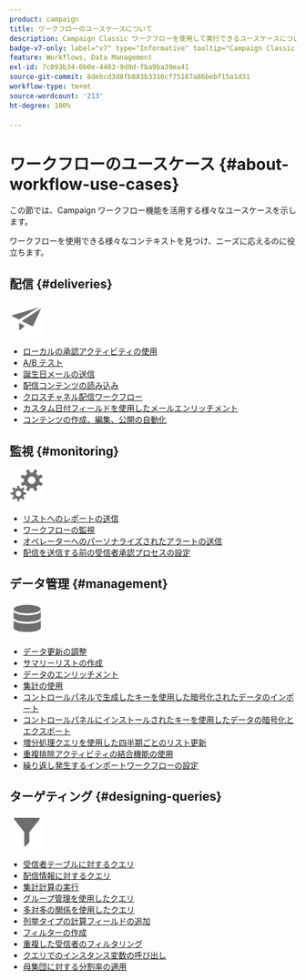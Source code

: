 ```yaml
---
product: campaign
title: ワークフローのユースケースについて
description: Campaign Classic ワークフローを使用して実行できるユースケースについて詳しく説明します
badge-v7-only: label="v7" type="Informative" tooltip="Campaign Classic v7 にのみ適用されます"
feature: Workflows, Data Management
exl-id: 7c093b34-6b0e-4403-9d9d-fba9ba39ea41
source-git-commit: 8debcd3d8fb883b3316cf75187a86bebf15a1d31
workflow-type: tm+mt
source-wordcount: '213'
ht-degree: 100%

---
```


# ワークフローのユースケース {#about-workflow-use-cases}



この節では、Campaign ワークフロー機能を活用する様々なユースケースを示します。

ワークフローを使用できる様々なコンテキストを見つけ、ニーズに応えるのに役立ちます。

## 配信 {#deliveries}

<img src="assets/do-not-localize/icon_send.svg" width="60px">

* [ローカルの承認アクティビティの使用](using-the-local-approval-activity.md)
* [A/B テスト](../../delivery/using/a-b-testing-use-case.md)
* [誕生日メールの送信](sending-a-birthday-email.md)
* [配信コンテンツの読み込み](loading-delivery-content.md)
* [クロスチャネル配信ワークフロー](cross-channel-delivery-workflow.md)
* [カスタム日付フィールドを使用したメールエンリッチメント](email-enrichment-with-custom-date-fields.md)
* [コンテンツの作成、編集、公開の自動化](../../delivery/using/automating-via-workflows.md#examples)

## 監視 {#monitoring}

<img src="assets/do-not-localize/icon_monitoring.svg" width="60px">

* [リストへのレポートの送信](sending-a-report-to-a-list.md)
* [ワークフローの監視](supervising-workflows.md)
* [オペレーターへのパーソナライズされたアラートの送信](sending-personalized-alerts-to-operators.md)
* [配信を送信する前の受信者承認プロセスの設定](using-the-local-approval-activity.md)

## データ管理 {#management}

<img src="assets/do-not-localize/icon_manage.svg" width="60px">

* [データ更新の調整](coordinating-data-updates.md)
* [サマリーリストの作成](creating-a-summary-list.md)
* [データのエンリッチメント](enriching-data.md)
* [集計の使用](using-aggregates.md)
* [コントロールパネルで生成したキーを使用した暗号化されたデータのインポート](../../platform/using/unzip-decrypt.md)
* [コントロールパネルにインストールされたキーを使用したデータの暗号化とエクスポート](how-to-use-workflow-data.md#use-case-gpg-encrypt)
* [増分処理クエリを使用した四半期ごとのリスト更新](quarterly-list-update.md)
* [重複排除アクティビティの結合機能の使用](deduplication-merge.md)
* [繰り返し発生するインポートワークフローの設定](recurring-import-workflow.md)

## ターゲティング {#designing-queries}

<img src="assets/do-not-localize/icon_filter.svg" width="60px">

* [受信者テーブルに対するクエリ](querying-recipient-table.md)
* [配信情報に対するクエリ](querying-delivery-information.md)
* [集計計算の実行](performing-aggregate-computing.md)
* [グループ管理を使用したクエリ](querying-using-grouping-management.md)
* [多対多の関係を使用したクエリ](querying-using-many-to-many-relationship.md)
* [列挙タイプの計算フィールドの追加](adding-enumeration-type-calculated-field.md)
* [フィルターの作成](creating-a-filter.md)
* [重複した受信者のフィルタリング](filtering-duplicated-recipients.md)
* [クエリでのインスタンス変数の呼び出し](javascript-scripts-and-templates.md#calling-an-instance-variable-in-a-query)
* [母集団に対する分割率の適用](javascript-scripts-and-templates.md#example)
